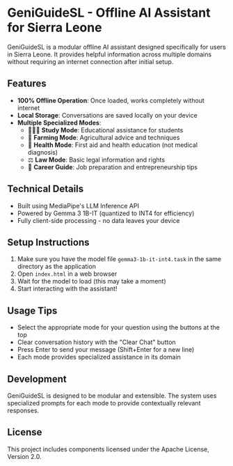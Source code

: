 # GeniGuideSL - Offline AI Assistant for Sierra Leone

GeniGuideSL is a modular offline AI assistant designed specifically for users in Sierra Leone. It provides helpful information across multiple domains without requiring an internet connection after initial setup.

## Features

- **100% Offline Operation**: Once loaded, works completely without internet
- **Local Storage**: Conversations are saved locally on your device
- **Multiple Specialized Modes**:
  - 🧑🏽‍🏫 **Study Mode**: Educational assistance for students
  - 🌾 **Farming Mode**: Agricultural advice and techniques
  - 🏥 **Health Mode**: First aid and health education (not medical diagnosis)
  - ⚖️ **Law Mode**: Basic legal information and rights
  - 💼 **Career Guide**: Job preparation and entrepreneurship tips

## Technical Details

- Built using MediaPipe's LLM Inference API
- Powered by Gemma 3 1B-IT (quantized to INT4 for efficiency)
- Fully client-side processing - no data leaves your device

## Setup Instructions

1. Make sure you have the model file `gemma3-1b-it-int4.task` in the same directory as the application
2. Open `index.html` in a web browser
3. Wait for the model to load (this may take a moment)
4. Start interacting with the assistant!

## Usage Tips

- Select the appropriate mode for your question using the buttons at the top
- Clear conversation history with the "Clear Chat" button
- Press Enter to send your message (Shift+Enter for a new line)
- Each mode provides specialized assistance in its domain

## Development

GeniGuideSL is designed to be modular and extensible. The system uses specialized prompts for each mode to provide contextually relevant responses.

## License

This project includes components licensed under the Apache License, Version 2.0.
